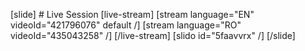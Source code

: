 [slide] # Live Session  [live-stream] [stream language="EN" videoId="421796076" default /] [stream language="RO" videoId="435043258" /] [/live-stream]  [slido id="5faavvrx" /]  [/slide]
